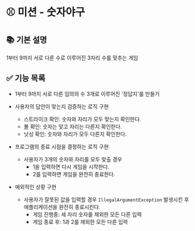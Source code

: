 # ⚾️ 미션 - 숫자야구

## 📚 기본 설명
1부터 9까지 서로 다른 수로 이루어진 3자리 수를 맞추는 게임

## ✅ 기능 목록
- 1부터 9까지 서로 다른 임의의 수 3개로 이루어진 '정답지'를 만들기

- 사용자의 답안이 맞는지 검증하는 로직 구현
  - 스트라이크 확인: 숫자와 자리가 모두 맞는지 확인한다.
  - 볼 확인: 숫자는 맞고 자리는 다른지 확인한다.
  - 낫싱 확인: 숫자와 자리가 모두 다른지 확인한다.

- 프로그램의 종료 시점을 결정하는 로직 구현
  - 사용자가 3개의 숫자와 자리를 모두 맞출 경우
    - 1을 입력하면 다시 게임을 시작한다.
    - 2를 입력하면 게임을 완전히 종료한다.

- 예외적인 상황 구현
  - 사용자가 잘못된 값을 입력할 경우 `IllegalArgumentException` 발생시킨 후 애플리케이션을 완전히 종료시킨다.
    - 게임 진행중: 세 자리 숫자를 제외한 모든 다른 입력
    - 게임 종료 후: 1과 2를 제외한 모든 다른 입력